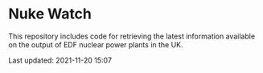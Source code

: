 # Nuke Watch

This repository includes code for retrieving the latest information available on the output of EDF nuclear power plants in the UK.

Last updated: 2021-11-20 15:07